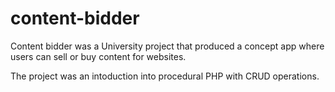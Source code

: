 # content-bidder

Content bidder was a University project that produced a concept app where users can sell or buy content for websites.

The project was an intoduction into procedural PHP with CRUD operations.
